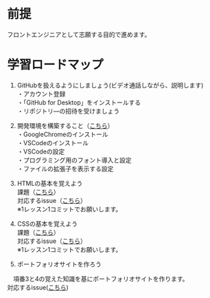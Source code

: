 # 前提

フロントエンジニアとして志願する目的で進めます。

# 学習ロードマップ

1. GitHubを扱えるようにしましょう(ビデオ通話しながら、説明します)<br>
  ・アカウント登録<br>
  ・「GitHub for Desktop」をインストールする<br>
  ・リポジトリ―の招待を受けましょう<br>

2. 開発環境を構築すること（[こちら](https://dotinstall.com/lessons/basic_pcsetup_win_v2/50501)）<br>
  ・GoogleChromeのインストール<br>
  ・VSCodeのインストール<br>
  ・VSCodeの設定<br>
  ・プログラミング用のフォント導入と設定<br>
  ・ファイルの拡張子を表示する設定<br>
  
3. HTMLの基本を覚えよう<br>
  課題（[こちら](https://dotinstall.com/lessons/basic_html_v5/49801)）<br>
  対応するissue（[こちら](https://github.com/captain0001/portfolio_miura/issues/1)）<br>
  ※1レッスン1コミットでお願いします。

4. CSSの基本を覚えよう<br>
  課題（[こちら](https://dotinstall.com/lessons/basic_css_v5/49901)）<br>
  対応するissue（[こちら](https://github.com/captain0001/portfolio_miura/issues/2)）<br>
  ※1レッスン1コミットでお願いします。

5. ポートフォリオサイトを作ろう

　項番3と4の覚えた知識を基にポートフォリオサイトを作ります。<br>
  対応するissue([こちら](https://github.com/captain0001/portfolio_miura/issues/4))
　

